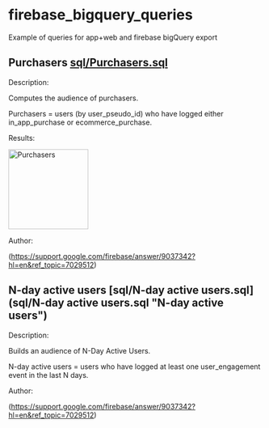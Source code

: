 # firebase_bigquery_queries
Example of queries for app+web and firebase bigQuery export


## Purchasers [sql/Purchasers.sql](sql/Purchasers.sql "Purchasers")

Description:

Computes the audience of purchasers.

Purchasers = users (by user_pseudo_id) who have logged either in_app_purchase or ecommerce_purchase.

Results:

<img width="158" alt="Purchasers" src="https://user-images.githubusercontent.com/16681043/67213115-2187e700-f426-11e9-8852-6a07d26a0d92.png">

Author:

(https://support.google.com/firebase/answer/9037342?hl=en&ref_topic=7029512)



## N-day active users [sql/N-day active users.sql](sql/N-day active users.sql "N-day active users")

Description:

Builds an audience of N-Day Active Users.

N-day active users = users who have logged at least one user_engagement event in the last N days.

Author:

(https://support.google.com/firebase/answer/9037342?hl=en&ref_topic=7029512)
